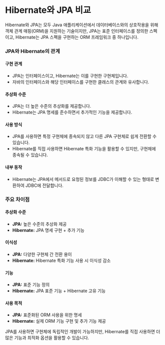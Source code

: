 # Hibernate와 JPA 비교

Hibernate와 JPA는 모두 Java 애플리케이션에서 데이터베이스와의 상호작용을 위해 객체 관계 매핑(ORM)을 지원하는 기술이지만, JPA는 표준 인터페이스를 정의한 스펙이고, Hibernate는 JPA 스펙을 구현하는 ORM 프레임워크 중 하나입니다.

### JPA와 Hibernate의 관계

#### 구현 관계

- JPA는 인터페이스이고, Hibernate는 이를 구현한 구현체입니다.
- 자바의 인터페이스와 해당 인터페이스를 구현한 클래스의 관계와 유사합니다.

#### 추상화 수준

- JPA는 더 높은 수준의 추상화를 제공합니다.
- Hibernate는 JPA 명세를 준수하면서 추가적인 기능을 제공합니다.

#### 사용 방식

- JPA를 사용하면 특정 구현체에 종속되지 않고 다른 JPA 구현체로 쉽게 전환할 수 있습니다.
- Hibernate를 직접 사용하면 Hibernate 특화 기능을 활용할 수 있지만, 구현체에 종속될 수 있습니다.

#### 내부 동작

- Hibernate는 JPA에서 메서드로 요청된 정보를 JDBC가 이해할 수 있는 형태로 변환하여 JDBC에 전달합니다.

### 주요 차이점

#### 추상화 수준

- **JPA:** 높은 수준의 추상화 제공
- **Hibernate:** JPA 명세 구현 + 추가 기능

#### 이식성

- **JPA:** 다양한 구현체 간 전환 용이
- **Hibernate:** Hibernate 특화 기능 사용 시 이식성 감소

#### 기능

- **JPA:** 표준 기능 정의
- **Hibernate:** JPA 표준 기능 + Hibernate 고유 기능

#### 사용 목적

- **JPA:** 표준화된 ORM 사용을 위한 명세
- **Hibernate:** 실제 ORM 기능 구현 및 추가 기능 제공

JPA를 사용하면 구현체에 독립적인 개발이 가능하지만, Hibernate를 직접 사용하면 더 많은 기능과 최적화 옵션을 활용할 수 있습니다.
